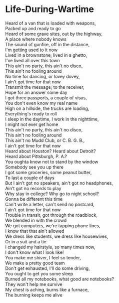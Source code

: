 # Life-During-Wartime

Heard of a van that is loaded with weapons,  
Packed up and ready to go  
Heard of some grave sites, out by the highway,  
A place where nobody knows  
The sound of gunfire, off in the distance,  
I'm getting used to it now  
Lived in a brownstone, lived in a ghetto,  
I've lived all over this town  
This ain't no party, this ain't no disco,  
This ain't no fooling around  
No time for dancing, or lovey dovey,  
I ain't got time for that now  
Transmit the message, to the receiver,  
Hope for an answer some day  
I got three passports, a couple of visas,  
You don't even know my real name  
High on a hillside, the trucks are loading,  
Everything's ready to roll  
I sleep in the daytime, I work in the nighttime,  
I might not ever get home  
This ain't no party, this ain't no disco,  
This ain't no fooling around  
This ain't no Mudd Club, or C. B. G. B.,  
I ain't got time for that now  
Heard about Houston? Heard about Detroit?  
Heard about Pittsburgh, P. A.?  
You oughta know not to stand by the window  
Somebody see you up there  
I got some groceries, some peanut butter,  
To last a couple of days  
But I ain't got no speakers, ain't got no headphones,  
Ain't got no records to play  
Why stay in college? Why go to night school?  
Gonna be different this time  
Can't write a letter, can't send no postcard,  
I ain't got time for that now  
Trouble in transit, got through the roadblock,  
We blended in with the crowd  
We got computers, we're tapping phone lines,  
I know that that ain't allowed  
We dress like students, we dress like housewives,  
Or in a suit and a tie  
I changed my hairstyle, so many times now,  
I don't know what I look like!  
You make me shiver, I feel so tender,  
We make a pretty good team  
Don't get exhausted, I'll do some driving,  
You ought to get you some sleep  
Burned all my notebooks, what good are notebooks?  
They won't help me survive  
My chest is aching, burns like a furnace,  
The burning keeps me alive
